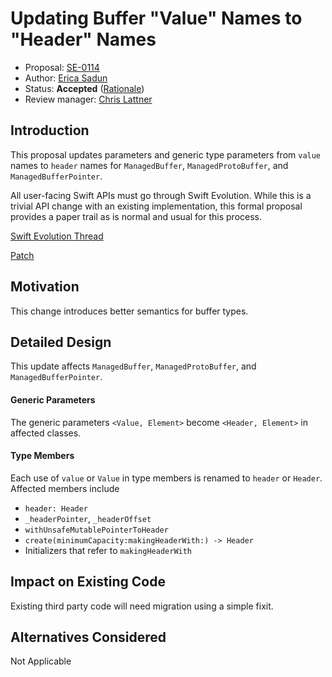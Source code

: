 # Updating Buffer "Value" Names to "Header" Names

* Proposal: [SE-0114](0114-buffer-naming.md)
* Author: [Erica Sadun](http://github.com/erica)
* Status: **Accepted** ([Rationale](https://lists.swift.org/pipermail/swift-evolution-announce/2016-July/000221.html))
* Review manager: [Chris Lattner](http://github.com/lattner)

## Introduction

This proposal updates parameters and generic type parameters from `value` names to `header` names for `ManagedBuffer`, `ManagedProtoBuffer`, and `ManagedBufferPointer`. 

All user-facing Swift APIs must go through Swift Evolution. While this is a trivial API change with an existing implementation, this formal proposal provides a paper trail as is normal and usual for this process.

[Swift Evolution Thread](https://lists.swift.org/pipermail/swift-evolution/Week-of-Mon-20160627/022551.html)

[Patch](https://github.com/apple/swift/commit/eb7311de065df7ea332cdde8782cb44f9f4a5121)

## Motivation
This change introduces better semantics for buffer types.

## Detailed Design

This update affects `ManagedBuffer`, `ManagedProtoBuffer`, and `ManagedBufferPointer`. 

#### Generic Parameters
The generic parameters `<Value, Element>` become `<Header, Element>` in affected classes.

#### Type Members
Each use of `value` or `Value` in type members is renamed to `header` or `Header`. Affected members include

* `header: Header`
* `_headerPointer`, `_headerOffset`
* `withUnsafeMutablePointerToHeader`
* `create(minimumCapacity:makingHeaderWith:) -> Header`
* Initializers that refer to `makingHeaderWith`

## Impact on Existing Code

Existing third party code will need migration using a simple fixit. 

## Alternatives Considered

Not Applicable
